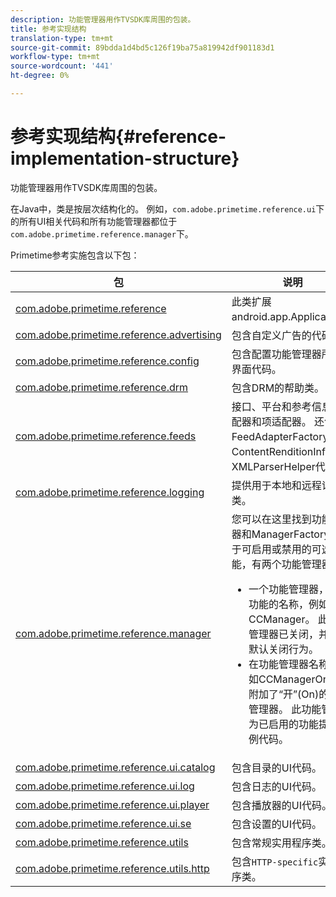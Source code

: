 ```yaml
---
description: 功能管理器用作TVSDK库周围的包装。
title: 参考实现结构
translation-type: tm+mt
source-git-commit: 89bdda1d4bd5c126f19ba75a819942df901183d1
workflow-type: tm+mt
source-wordcount: '441'
ht-degree: 0%

---
```



# 参考实现结构{#reference-implementation-structure}

功能管理器用作TVSDK库周围的包装。

在Java中，类是按层次结构化的。 例如，`com.adobe.primetime.reference.ui`下的所有UI相关代码和所有功能管理器都位于`com.adobe.primetime.reference.manager`下。

Primetime参考实施包含以下包：

| 包 | 说明 |
|--- |--- |
| [com.adobe.primetime.reference](https://help.adobe.com/en_US/primetime/api/reference_implementation/android/javadoc/com/adobe/primetime/reference/PrimetimeReference.html) | 此类扩展android.app.Application。 |
| [com.adobe.primetime.reference.advertising](https://help.adobe.com/en_US/primetime/api/reference_implementation/android/javadoc/com/adobe/primetime/reference/advertising/package-summary.html) | 包含自定义广告的代码。 |
| [com.adobe.primetime.reference.config](https://help.adobe.com/en_US/primetime/api/reference_implementation/android/javadoc/com/adobe/primetime/reference/config/package-summary.html) | 包含配置功能管理器所需的界面代码。 |
| [com.adobe.primetime.reference.drm](https://help.adobe.com/en_US/primetime/api/reference_implementation/android/javadoc/com/adobe/primetime/reference/drm/package-summary.html) | 包含DRM的帮助类。 |
| [com.adobe.primetime.reference.feeds](https://help.adobe.com/en_US/primetime/api/reference_implementation/android/javadoc/com/adobe/primetime/reference/feeds/package-summary.html) | 接口、平台和参考信息的适配器和项适配器。 还包括FeedAdapterFactory、ContentRenditionInfo和XMLParserHelper代码。 |
| [com.adobe.primetime.reference.logging](https://help.adobe.com/en_US/primetime/api/reference_implementation/android/javadoc/com/adobe/primetime/reference/logging/package-summary.html) | 提供用于本地和远程记录的类。 |
| [com.adobe.primetime.reference.manager](https://help.adobe.com/en_US/primetime/api/reference_implementation/android/javadoc/com/adobe/primetime/reference/manager/package-summary.html) | 您可以在这里找到功能管理器和ManagerFactory。 对于可启用或禁用的可选功能，有两个功能管理器： <ul><li>一个功能管理器，即该功能的名称，例如CCManager。 此功能管理器已关闭，并提供默认关闭行为。</li><li>在功能管理器名称（例如CCManagerOn）后附加了“开”(On)的功能管理器。 此功能管理器为已启用的功能提供示例代码。</li></ul> |
| [com.adobe.primetime.reference.ui.catalog](https://help.adobe.com/en_US/primetime/api/reference_implementation/android/javadoc/com/adobe/primetime/reference/ui/catalog/package-summary.html) | 包含目录的UI代码。 |
| [com.adobe.primetime.reference.ui.log](https://help.adobe.com/en_US/primetime/api/reference_implementation/android/javadoc/com/adobe/primetime/reference/ui/log/package-summary.html) | 包含日志的UI代码。 |
| [com.adobe.primetime.reference.ui.player](https://help.adobe.com/en_US/primetime/api/reference_implementation/android/javadoc/com/adobe/primetime/reference/ui/player/package-summary.html) | 包含播放器的UI代码。 |
| [com.adobe.primetime.reference.ui.se](https://help.adobe.com/en_US/primetime/api/reference_implementation/android/javadoc/com/adobe/primetime/reference/ui/settings/package-summary.html) | 包含设置的UI代码。 |
| [com.adobe.primetime.reference.utils](https://help.adobe.com/en_US/primetime/api/reference_implementation/android/javadoc/com/adobe/primetime/reference/utils/package-summary.html) | 包含常规实用程序类。 |
| [com.adobe.primetime.reference.utils.http](https://help.adobe.com/en_US/primetime/api/reference_implementation/android/javadoc/com/adobe/primetime/reference/utils/http/package-summary.html) | 包含`HTTP-specific`实用程序类。 |
